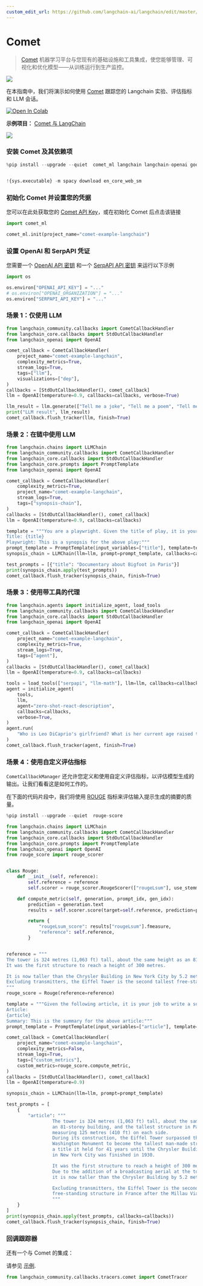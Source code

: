 ```yaml
---
custom_edit_url: https://github.com/langchain-ai/langchain/edit/master/docs/docs/integrations/providers/comet_tracking.ipynb
---
```


# Comet

>[Comet](https://www.comet.com/) 机器学习平台与您现有的基础设施和工具集成，使您能够管理、可视化和优化模型——从训练运行到生产监控。

![](https://user-images.githubusercontent.com/7529846/230328046-a8b18c51-12e3-4617-9b39-97614a571a2d.png)

在本指南中，我们将演示如何使用 [Comet](https://www.comet.com/site/?utm_source=langchain&utm_medium=referral&utm_campaign=comet_notebook) 跟踪您的 Langchain 实验、评估指标和 LLM 会话。

<a target="_blank" href="https://colab.research.google.com/github/hwchase17/langchain/blob/master/docs/ecosystem/comet_tracking">
  <img src="https://colab.research.google.com/assets/colab-badge.svg" alt="Open In Colab"/>
</a>

**示例项目：** [Comet 与 LangChain](https://www.comet.com/examples/comet-example-langchain/view/b5ZThK6OFdhKWVSP3fDfRtrNF/panels?utm_source=langchain&utm_medium=referral&utm_campaign=comet_notebook)

![](https://user-images.githubusercontent.com/7529846/230326720-a9711435-9c6f-4edb-a707-94b67271ab25.png)

### 安装 Comet 及其依赖项


```python
%pip install --upgrade --quiet  comet_ml langchain langchain-openai google-search-results spacy textstat pandas


!{sys.executable} -m spacy download en_core_web_sm
```

### 初始化 Comet 并设置您的凭据

您可以在此处获取您的 [Comet API Key](https://www.comet.com/signup?utm_source=langchain&utm_medium=referral&utm_campaign=comet_notebook)，或在初始化 Comet 后点击该链接

```python
import comet_ml

comet_ml.init(project_name="comet-example-langchain")
```

### 设置 OpenAI 和 SerpAPI 凭证

您需要一个 [OpenAI API 密钥](https://platform.openai.com/account/api-keys) 和一个 [SerpAPI API 密钥](https://serpapi.com/dashboard) 来运行以下示例


```python
import os

os.environ["OPENAI_API_KEY"] = "..."
# os.environ["OPENAI_ORGANIZATION"] = "..."
os.environ["SERPAPI_API_KEY"] = "..."
```

### 场景 1：仅使用 LLM


```python
from langchain_community.callbacks import CometCallbackHandler
from langchain_core.callbacks import StdOutCallbackHandler
from langchain_openai import OpenAI

comet_callback = CometCallbackHandler(
    project_name="comet-example-langchain",
    complexity_metrics=True,
    stream_logs=True,
    tags=["llm"],
    visualizations=["dep"],
)
callbacks = [StdOutCallbackHandler(), comet_callback]
llm = OpenAI(temperature=0.9, callbacks=callbacks, verbose=True)

llm_result = llm.generate(["Tell me a joke", "Tell me a poem", "Tell me a fact"] * 3)
print("LLM result", llm_result)
comet_callback.flush_tracker(llm, finish=True)
```

### 场景 2：在链中使用 LLM


```python
from langchain.chains import LLMChain
from langchain_community.callbacks import CometCallbackHandler
from langchain_core.callbacks import StdOutCallbackHandler
from langchain_core.prompts import PromptTemplate
from langchain_openai import OpenAI

comet_callback = CometCallbackHandler(
    complexity_metrics=True,
    project_name="comet-example-langchain",
    stream_logs=True,
    tags=["synopsis-chain"],
)
callbacks = [StdOutCallbackHandler(), comet_callback]
llm = OpenAI(temperature=0.9, callbacks=callbacks)

template = """You are a playwright. Given the title of play, it is your job to write a synopsis for that title.
Title: {title}
Playwright: This is a synopsis for the above play:"""
prompt_template = PromptTemplate(input_variables=["title"], template=template)
synopsis_chain = LLMChain(llm=llm, prompt=prompt_template, callbacks=callbacks)

test_prompts = [{"title": "Documentary about Bigfoot in Paris"}]
print(synopsis_chain.apply(test_prompts))
comet_callback.flush_tracker(synopsis_chain, finish=True)
```

### 场景 3：使用带工具的代理

```python
from langchain.agents import initialize_agent, load_tools
from langchain_community.callbacks import CometCallbackHandler
from langchain_core.callbacks import StdOutCallbackHandler
from langchain_openai import OpenAI

comet_callback = CometCallbackHandler(
    project_name="comet-example-langchain",
    complexity_metrics=True,
    stream_logs=True,
    tags=["agent"],
)
callbacks = [StdOutCallbackHandler(), comet_callback]
llm = OpenAI(temperature=0.9, callbacks=callbacks)

tools = load_tools(["serpapi", "llm-math"], llm=llm, callbacks=callbacks)
agent = initialize_agent(
    tools,
    llm,
    agent="zero-shot-react-description",
    callbacks=callbacks,
    verbose=True,
)
agent.run(
    "Who is Leo DiCaprio's girlfriend? What is her current age raised to the 0.43 power?"
)
comet_callback.flush_tracker(agent, finish=True)
```

### 场景 4：使用自定义评估指标

`CometCallbackManager` 还允许您定义和使用自定义评估指标，以评估模型生成的输出。让我们看看这是如何工作的。

在下面的代码片段中，我们将使用 [ROUGE](https://huggingface.co/spaces/evaluate-metric/rouge) 指标来评估输入提示生成的摘要的质量。

```python
%pip install --upgrade --quiet  rouge-score
```

```python
from langchain.chains import LLMChain
from langchain_community.callbacks import CometCallbackHandler
from langchain_core.callbacks import StdOutCallbackHandler
from langchain_core.prompts import PromptTemplate
from langchain_openai import OpenAI
from rouge_score import rouge_scorer


class Rouge:
    def __init__(self, reference):
        self.reference = reference
        self.scorer = rouge_scorer.RougeScorer(["rougeLsum"], use_stemmer=True)

    def compute_metric(self, generation, prompt_idx, gen_idx):
        prediction = generation.text
        results = self.scorer.score(target=self.reference, prediction=prediction)

        return {
            "rougeLsum_score": results["rougeLsum"].fmeasure,
            "reference": self.reference,
        }


reference = """
The tower is 324 metres (1,063 ft) tall, about the same height as an 81-storey building.
It was the first structure to reach a height of 300 metres.

It is now taller than the Chrysler Building in New York City by 5.2 metres (17 ft)
Excluding transmitters, the Eiffel Tower is the second tallest free-standing structure in France .
"""
rouge_score = Rouge(reference=reference)

template = """Given the following article, it is your job to write a summary.
Article:
{article}
Summary: This is the summary for the above article:"""
prompt_template = PromptTemplate(input_variables=["article"], template=template)

comet_callback = CometCallbackHandler(
    project_name="comet-example-langchain",
    complexity_metrics=False,
    stream_logs=True,
    tags=["custom_metrics"],
    custom_metrics=rouge_score.compute_metric,
)
callbacks = [StdOutCallbackHandler(), comet_callback]
llm = OpenAI(temperature=0.9)

synopsis_chain = LLMChain(llm=llm, prompt=prompt_template)

test_prompts = [
    {
        "article": """
                 The tower is 324 metres (1,063 ft) tall, about the same height as
                 an 81-storey building, and the tallest structure in Paris. Its base is square,
                 measuring 125 metres (410 ft) on each side.
                 During its construction, the Eiffel Tower surpassed the
                 Washington Monument to become the tallest man-made structure in the world,
                 a title it held for 41 years until the Chrysler Building
                 in New York City was finished in 1930.

                 It was the first structure to reach a height of 300 metres.
                 Due to the addition of a broadcasting aerial at the top of the tower in 1957,
                 it is now taller than the Chrysler Building by 5.2 metres (17 ft).

                 Excluding transmitters, the Eiffel Tower is the second tallest
                 free-standing structure in France after the Millau Viaduct.
                 """
    }
]
print(synopsis_chain.apply(test_prompts, callbacks=callbacks))
comet_callback.flush_tracker(synopsis_chain, finish=True)
```

### 回调跟踪器

还有一个与 Comet 的集成：

请参见 [示例](/docs/integrations/callbacks/comet_tracing).

```python
from langchain_community.callbacks.tracers.comet import CometTracer
```